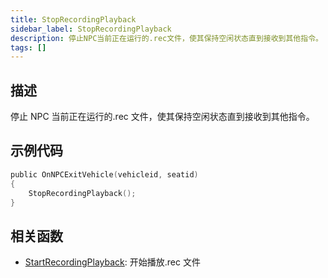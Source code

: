```yaml
---
title: StopRecordingPlayback
sidebar_label: StopRecordingPlayback
description: 停止NPC当前正在运行的.rec文件，使其保持空闲状态直到接收到其他指令。
tags: []
---
```


## 描述

停止 NPC 当前正在运行的.rec 文件，使其保持空闲状态直到接收到其他指令。

## 示例代码

```c
public OnNPCExitVehicle(vehicleid, seatid)
{
    StopRecordingPlayback();
}
```

## 相关函数

- [StartRecordingPlayback](StartRecordingPlayback): 开始播放.rec 文件
